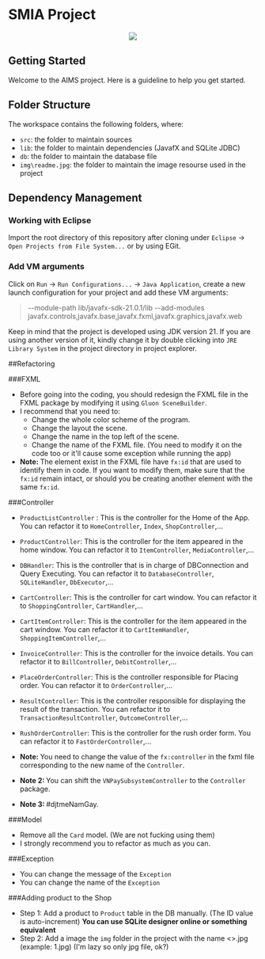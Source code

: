 #  SMIA Project
<p align="center">
  <img src="assets/images/aims_cover_image.png" />
</p>

## Getting Started

Welcome to the AIMS project. Here is a guideline to help you get started.

## Folder Structure

The workspace contains the following folders, where:

- `src`: the folder to maintain sources
- `lib`: the folder to maintain dependencies (JavafX and SQLite JDBC)
- `db`: the folder to maintain the database file
- `img\readme.jpg`: the folder to maintain the image resourse used in the project

## Dependency Management
### Working with Eclipse
Import the root directory of this repository after cloning under `Eclipse` -> `Open Projects from File System...` or by using EGit.

### Add VM arguments
Click on `Run` -> `Run Configurations...`  -> `Java Application`, create a new launch configuration for your project and add these VM arguments:
> --module-path lib/javafx-sdk-21.0.1/lib --add-modules javafx.controls,javafx.base,javafx.fxml,javafx.graphics,javafx.web

Keep in mind that the project is developed using JDK version 21. If you are using another version of it, kindly change it by double clicking into `JRE Library System` in the project directory in project explorer. 

##Refactoring

###FXML
- Before going into the coding, you should redesign the FXML file in the FXML package by modifying it using `Gluon SceneBuilder`. 
- I recommend that you need to:
	+ Change the whole color scheme of the program.
	+ Change the layout the scene.
	+ Change the name in the top left of the scene.
	+ Change the name of the FXML file. (You need to modify it on the code too or it'll cause some exception while running the app)
- <strong>Note: </strong> The element exist in the FXML file have `fx:id` that are used to identify them in code. If you want to modify them, make sure that the `fx:id` remain intact, or should you be creating another element with the same `fx:id`.

###Controller
- `ProductListController` : This is the controller for the Home of the App. You can refactor it to `HomeController`, `Index`, `ShopController`,...
- `ProductController`: This is the controller for the item appeared in the home window. You can refactor it to `ItemController`, `MediaController`,...
- `DBHandler`: This is the controller that is in charge of DBConnection and Query Executing. You can refactor it to `DatabaseController`, `SQLiteHandler`, `DbExecutor`,...
- `CartController`: This is the controller for cart window. You can refactor it to `ShoppingController`, `CartHandler`,...
- `CartItemController`: This is the controller for the item appeared in the cart window. You can refactor it to `CartItemHandler`, `ShoppingItemController`,...
- `InvoiceController`: This is the controller for the invoice details. You can refactor it to `BillController`, `DebitController`,...
- `PlaceOrderController`: This is the controller responsible for Placing order. You can refactor it to `OrderController`,...
- `ResultController`: This is the controller responsible for displaying the result of the transaction. You can refactor it to `TransactionResultController`, `OutcomeController`,...
- `RushOrderController`: This is the controller for the rush order form. You can refactor it to `FastOrderController`,...

- <strong>Note: </strong>You need to change the value of the `fx:controller` in the fxml file corresponding to the new name of the `Controller`.
- <strong>Note 2: </strong>You can shift the `VNPaySubsystemController` to the `Controller` package.
- <strong>Note 3: </strong> #djtmeNamGay.

###Model
- Remove all the `Card` model. (We are not fucking using them)
- I strongly recommend you to refactor as much as you can.

###Exception
- You can change the message of the `Exception`
- You can change the name of the `Exception`

###Adding product to the Shop
- Step 1: Add a product to `Product` table in the DB manually. (The ID value is auto-increment) <strong>You can use SQLite designer online or something equivalent</strong>
- Step 2: Add a image the `img` folder in the project with the name <<ID>>.jpg (example: 1.jpg) (I'm lazy so only jpg file, ok?)